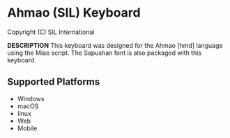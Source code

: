 Ahmao (SIL) Keyboard
=====================

Copyright (C) SIL International

__DESCRIPTION__
This keyboard was designed for the Ahmao [hmd] language using the Miao script.
The Sapushan font is also packaged with this keyboard.

Supported Platforms
-------------------
 * Windows
 * macOS
 * linux
 * Web
 * Mobile
 
